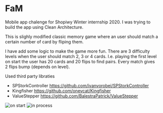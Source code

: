# FaM
Mobile app chalenge for Shopiwy Winter internship 2020.
I was trying to build the app using Clean Architecture.

This is slighly modified classic memory game where an user should match a certain number of card by fliping them.

I have add some logic to make the game more fun. 
There are 3 difficulty levels when the user should match 2, 3 or 4 cards. I.e. playing the first level on start the user has 20 cards and 20 flips to find pairs. Every match gives 2 flips bump (depends on level).

Used third party libraties
* SPStorkController https://github.com/ivanvorobei/SPStorkController
* Kingfisher https://github.com/onevcat/Kingfisher
* ValueStepper https://github.com/BalestraPatrick/ValueStepper

![on start](https://ibb.co/VN25Nnf)
![in process](https://ibb.co/RzsTj6v)




